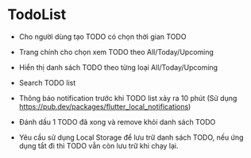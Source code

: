 # TodoList
 
- Cho người dùng tạo TODO có chọn thời gian TODO

- Trang chính cho chọn xem TODO theo All/Today/Upcoming

- Hiển thị danh sách TODO theo từng loại All/Today/Upcoming

- Search TODO list

- Thông báo notification trước khi TODO list xảy ra 10 phút (Sử dụng https://pub.dev/packages/flutter_local_notifications)

- Đánh dầu 1 TODO đã xong và remove khỏi danh sách TODO

- Yêu cầu sử dụng Local Storage để lưu trữ danh sách TODO, nếu ứng dụng tắt đi thì TODO vẫn còn lưu trữ khi chạy lại.
